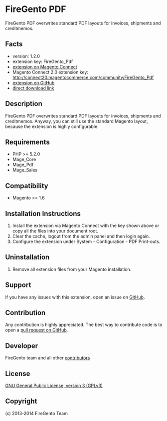 FireGento PDF
=============
FireGento PDF overwrites standard PDF layouts for invoices, shipments and creditmemos.

Facts
-----
- version: 1.2.0
- extension key: FireGento_Pdf
- [extension on Magento Connect](http://www.magentocommerce.com/magento-connect/firegento-pdf.html)
- Magento Connect 2.0 extension key: http://connect20.magentocommerce.com/community/FireGento_Pdf
- [extension on GitHub](https://github.com/firegento/firegento-pdf)
- [direct download link](https://github.com/firegento/firegento-pdf/archive/master.zip)

Description
-----------
FireGento PDF overwrites standard PDF layouts for invoices, shipments and creditmemos. Anyway, you can still use the standard Magento layout, because the extension is highly configurable.

Requirements
------------
- PHP >= 5.2.0
- Mage_Core
- Mage_Pdf
- Mage_Sales

Compatibility
-------------
- Magento >= 1.6

Installation Instructions
-------------------------
1. Install the extension via Magento Connect with the key shown above or copy all the files into your document root.
2. Clear the cache, logout from the admin panel and then login again.
3. Configure the extension under System - Configuration - PDF Print-outs.

Uninstallation
--------------
1. Remove all extension files from your Magento installation.

Support
-------
If you have any issues with this extension, open an issue on [GitHub](https://github.com/firegento/firegento-pdf/issues).

Contribution
------------
Any contribution is highly appreciated. The best way to contribute code is to open a [pull request on GitHub](https://help.github.com/articles/using-pull-requests).

Developer
---------
FireGento team and all other [contributors](https://github.com/firegento/firegento-pdf/contributors)

License
-------
[GNU General Public License, version 3 (GPLv3)](http://opensource.org/licenses/gpl-3.0)

Copyright
---------
(c) 2013-2014 FireGento Team
